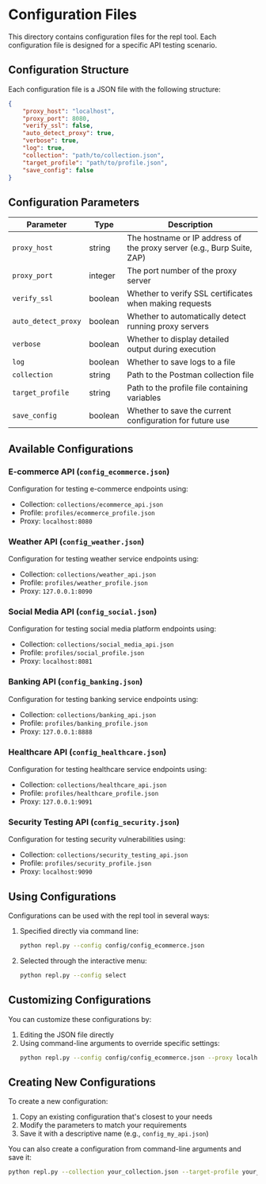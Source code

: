 # Configuration Files

This directory contains configuration files for the repl tool. Each configuration file is designed for a specific API testing scenario.

## Configuration Structure

Each configuration file is a JSON file with the following structure:

```json
{
    "proxy_host": "localhost",
    "proxy_port": 8080,
    "verify_ssl": false,
    "auto_detect_proxy": true,
    "verbose": true,
    "log": true,
    "collection": "path/to/collection.json",
    "target_profile": "path/to/profile.json",
    "save_config": false
}
```

## Configuration Parameters

| Parameter | Type | Description |
|-----------|------|-------------|
| `proxy_host` | string | The hostname or IP address of the proxy server (e.g., Burp Suite, ZAP) |
| `proxy_port` | integer | The port number of the proxy server |
| `verify_ssl` | boolean | Whether to verify SSL certificates when making requests |
| `auto_detect_proxy` | boolean | Whether to automatically detect running proxy servers |
| `verbose` | boolean | Whether to display detailed output during execution |
| `log` | boolean | Whether to save logs to a file |
| `collection` | string | Path to the Postman collection file |
| `target_profile` | string | Path to the profile file containing variables |
| `save_config` | boolean | Whether to save the current configuration for future use |

## Available Configurations

### E-commerce API (`config_ecommerce.json`)
Configuration for testing e-commerce endpoints using:
- Collection: `collections/ecommerce_api.json`
- Profile: `profiles/ecommerce_profile.json`
- Proxy: `localhost:8080`

### Weather API (`config_weather.json`)
Configuration for testing weather service endpoints using:
- Collection: `collections/weather_api.json`
- Profile: `profiles/weather_profile.json`
- Proxy: `127.0.0.1:8090`

### Social Media API (`config_social.json`)
Configuration for testing social media platform endpoints using:
- Collection: `collections/social_media_api.json`
- Profile: `profiles/social_profile.json`
- Proxy: `localhost:8081`

### Banking API (`config_banking.json`)
Configuration for testing banking service endpoints using:
- Collection: `collections/banking_api.json`
- Profile: `profiles/banking_profile.json`
- Proxy: `127.0.0.1:8888`

### Healthcare API (`config_healthcare.json`)
Configuration for testing healthcare service endpoints using:
- Collection: `collections/healthcare_api.json`
- Profile: `profiles/healthcare_profile.json`
- Proxy: `127.0.0.1:9091`

### Security Testing API (`config_security.json`)
Configuration for testing security vulnerabilities using:
- Collection: `collections/security_testing_api.json`
- Profile: `profiles/security_profile.json`
- Proxy: `localhost:9090`

## Using Configurations

Configurations can be used with the repl tool in several ways:

1. Specified directly via command line:
   ```bash
   python repl.py --config config/config_ecommerce.json
   ```

2. Selected through the interactive menu:
   ```bash
   python repl.py --config select
   ```

## Customizing Configurations

You can customize these configurations by:
1. Editing the JSON file directly
2. Using command-line arguments to override specific settings:
   ```bash
   python repl.py --config config/config_ecommerce.json --proxy localhost:9090 --verbose
   ```

## Creating New Configurations

To create a new configuration:
1. Copy an existing configuration that's closest to your needs
2. Modify the parameters to match your requirements
3. Save it with a descriptive name (e.g., `config_my_api.json`)

You can also create a configuration from command-line arguments and save it:
```bash
python repl.py --collection your_collection.json --target-profile your_profile.json --proxy localhost:8080 --save-config
``` 